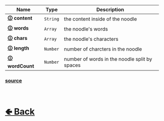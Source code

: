 | Name | Type | Description
| - | - | - |
| <b>[🛈](https://github.com/shysolocup/stews/wiki/Noodle.content) content</b> | `String` | the content inside of the noodle |
| <b>[🛈](https://github.com/shysolocup/stews/wiki/Noodle.words) words</b> | `Array` | the noodle's words |
| <b>[🛈](https://github.com/shysolocup/stews/wiki/Noodle.chars) chars</b> | `Array` | the noodle's characters |
| <b>[🛈](https://github.com/shysolocup/stews/wiki/Noodle.length) length</b> | `Number` | number of charcters in the noodle |
| <b>[🛈](https://github.com/shysolocup/stews/wiki/Noodle.wordCount) wordCount</b> | `Number` | number of words in the noodle split by spaces |

### [source](https://github.com/shysolocup/stews/tree/main/src/Noodle/properties)

<br> <h1> [🢀 Back](https://github.com/shysolocup/stews/wiki/Noodle) </h1>